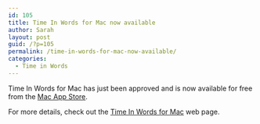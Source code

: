 ```yaml
---
id: 105
title: Time In Words for Mac now available
author: Sarah
layout: post
guid: /?p=105
permalink: /time-in-words-for-mac-now-available/
categories:
  - Time in Words
---
```

Time In Words for Mac has just been approved and is now available for free from the <a href="http://itunes.apple.com/au/app/time-in-words/id509085586?mt=12" target="_blank">Mac App Store</a>.

For more details, check out the [Time In Words for Mac][1] web page.

 [1]: /time-in-words-for-mac/